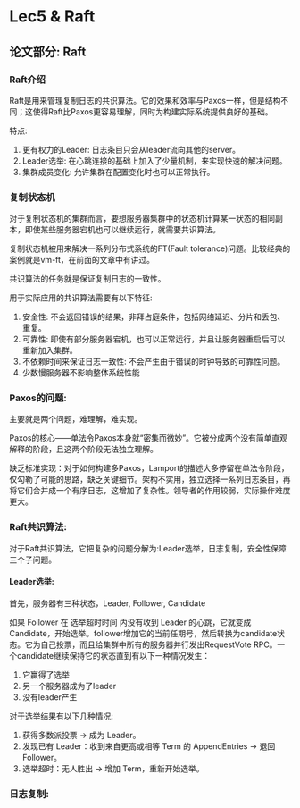 # Lec5 & Raft

## 论文部分: Raft

### Raft介绍

Raft是用来管理复制日志的共识算法。它的效果和效率与Paxos一样，但是结构不同；这使得Raft比Paxos更容易理解，同时为构建实际系统提供良好的基础。

特点: 

1. 更有权力的Leader: 日志条目只会从leader流向其他的server。
2. Leader选举: 在心跳连接的基础上加入了少量机制，来实现快速的解决问题。
3. 集群成员变化: 允许集群在配置变化时也可以正常执行。

### 复制状态机

对于复制状态机的集群而言，要想服务器集群中的状态机计算某一状态的相同副本，即使某些服务器宕机也可以继续运行，就需要共识算法。

复制状态机被用来解决一系列分布式系统的FT(Fault tolerance)问题。比较经典的案例就是vm-ft，在前面的文章中有讲过。

共识算法的任务就是保证复制日志的一致性。

用于实际应用的共识算法需要有以下特征:

1. 安全性: 不会返回错误的结果，非拜占庭条件，包括网络延迟、分片和丢包、重复。
2. 可靠性: 即使有部分服务器宕机，也可以正常运行，并且让服务器重启后可以重新加入集群。
3. 不依赖时间来保证日志一致性: 不会产生由于错误的时钟导致的可靠性问题。
4. 少数慢服务器不影响整体系统性能

### Paxos的问题:

主要就是两个问题，难理解，难实现。

Paxos的核心——单法令Paxos本身就“密集而微妙”。它被分成两个没有简单直观解释的阶段，且这两个阶段无法独立理解。

缺乏标准实现：对于如何构建多Paxos，Lamport的描述大多停留在单法令阶段，仅勾勒了可能的思路，缺乏关键细节。架构不实用，独立选择一系列日志条目，再将它们合并成一个有序日志，这增加了复杂性。领导者的作用较弱，实际操作难度更大。

### Raft共识算法:

对于Raft共识算法，它把复杂的问题分解为:Leader选举，日志复制，安全性保障三个子问题。

#### Leader选举:

首先，服务器有三种状态，Leader, Follower, Candidate 

如果 Follower 在 选举超时时间 内没有收到 Leader 的心跳，它就变成 Candidate，开始选举。follower增加它的当前任期号，然后转换为candidate状态。它为自己投票，而且给集群中所有的服务器并行发出RequestVote RPC。一个candidate继续保持它的状态直到有以下一种情况发生：
1. 它赢得了选举
2. 另一个服务器成为了leader
3. 没有leader产生

对于选举结果有以下几种情况:
1. 获得多数派投票 → 成为 Leader。
2. 发现已有 Leader：收到来自更高或相等 Term 的 AppendEntries → 退回 Follower。
3. 选举超时：无人胜出 → 增加 Term，重新开始选举。

### 日志复制:


